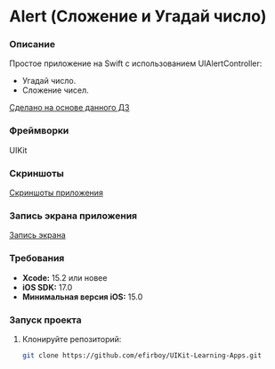 # Alert (Сложение и Угадай число)

### Описание
Простое приложение на Swift с использованием UIAlertController:
- Угадай число.
- Сложение чисел.

[Сделано на основе  данного ДЗ](https://vk.com/topic-139873795_35628125)

### Фреймворки
UIKit

### Скриншоты
[Скриншоты приложения](https://github.com/efirboy/UIKit-Learning-Apps/raw/main/Lesson%2001%20-%20Alert%20(Сложение%20и%20угадай%20число)/Alert%20(MyApp)/Screenshots)

### Запись экрана приложения

[Запись экрана](https://github.com/efirboy/UIKit-Learning-Apps/raw/main/Lesson%2001%20-%20Alert%20(Сложение%20и%20угадай%20число)/Alert%20(MyApp)/Videos/AlertApp.mov)

### Требования
- **Xcode:** 15.2 или новее
- **iOS SDK:** 17.0
- **Минимальная версия iOS:** 15.0

### Запуск проекта
1. Клонируйте репозиторий:
   ```bash
   git clone https://github.com/efirboy/UIKit-Learning-Apps.git
